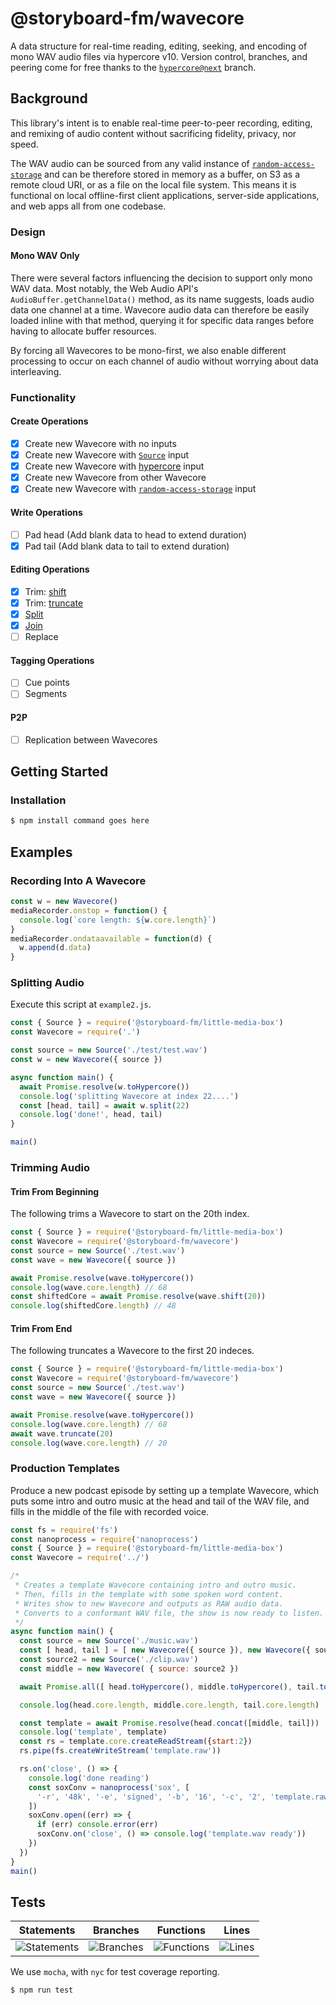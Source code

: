 # @storyboard-fm/wavecore
A data structure for real-time reading, editing, seeking, and encoding of mono
WAV audio files via hypercore v10. Version control, branches, and peering come
for free thanks to the [`hypercore@next`][h] branch.
## Background
This library's intent is to enable real-time peer-to-peer recording, editing, and
remixing of audio content without sacrificing fidelity, privacy, nor speed.

The WAV audio can be sourced from any valid instance of
[`random-access-storage`][ras] and can be therefore stored in memory as a
buffer, on S3 as a remote cloud URI, or as a file on the local file system. This
means it is functional on local offline-first client applications, server-side
applications, and web apps all from one codebase.
### Design
#### Mono WAV Only
There were several factors influencing the decision to support only mono WAV
data. Most notably, the Web Audio API's `AudioBuffer.getChannelData()` method,
as its name suggests, loads audio data one channel at a time. Wavecore audio
data can therefore be easily loaded inline with that method, querying it for
specific data ranges before having to allocate buffer resources.

By forcing all Wavecores to be mono-first, we also enable different processing to
occur on each channel of audio without worrying about data interleaving.
### Functionality
#### Create Operations
- [x] Create new Wavecore with no inputs
- [x] Create new Wavecore with [`Source`][lmbsrc] input
- [x] Create new Wavecore with [hypercore][h] input
- [x] Create new Wavecore from other Wavecore
- [x] Create new Wavecore with [`random-access-storage`][ras] input
#### Write Operations
- [ ] Pad head (Add blank data to head to extend duration)
- [x] Pad tail (Add blank data to tail to extend duration)
#### Editing Operations
- [x] Trim: [shift][shift]
- [x] Trim: [truncate][trunc]
- [x] [Split][split]
- [x] [Join][concat]
- [ ] Replace
#### Tagging Operations
- [ ] Cue points
- [ ] Segments
#### P2P
- [ ] Replication between Wavecores
## Getting Started
### Installation
```sh
$ npm install command goes here
```
## Examples
### Recording Into A Wavecore
```js
const w = new Wavecore()
mediaRecorder.onstop = function() {
  console.log(`core length: ${w.core.length}`)
}
mediaRecorder.ondataavailable = function(d) {
  w.append(d.data)
}
```
### Splitting Audio

Execute this script at `example2.js`.

```js
const { Source } = require('@storyboard-fm/little-media-box')
const Wavecore = require('.')

const source = new Source('./test/test.wav')
const w = new Wavecore({ source })

async function main() {
  await Promise.resolve(w.toHypercore())
  console.log('splitting Wavecore at index 22....')
  const [head, tail] = await w.split(22)
  console.log('done!', head, tail)
}

main()
```
### Trimming Audio
#### Trim From Beginning
The following trims a Wavecore to start on the 20th index.
```js
const { Source } = require('@storyboard-fm/little-media-box')
const Wavecore = require('@storyboard-fm/wavecore')
const source = new Source('./test.wav')
const wave = new Wavecore({ source })

await Promise.resolve(wave.toHypercore())
console.log(wave.core.length) // 68
const shiftedCore = await Promise.resolve(wave.shift(20))
console.log(shiftedCore.length) // 48
```
#### Trim From End
The following truncates a Wavecore to the first 20 indeces.
```js
const { Source } = require('@storyboard-fm/little-media-box')
const Wavecore = require('@storyboard-fm/wavecore')
const source = new Source('./test.wav')
const wave = new Wavecore({ source })

await Promise.resolve(wave.toHypercore())
console.log(wave.core.length) // 68
await wave.truncate(20)
console.log(wave.core.length) // 20
```
### Production Templates
Produce a new podcast episode by setting up a template Wavecore, which puts some
intro and outro music at the head and tail of the WAV file, and fills in the
middle of the file with recorded voice.
```js
const fs = require('fs')
const nanoprocess = require('nanoprocess')
const { Source } = require('@storyboard-fm/little-media-box')
const Wavecore = require('../')

/*
 * Creates a template Wavecore containing intro and outro music.
 * Then, fills in the template with some spoken word content.
 * Writes show to new Wavecore and outputs as RAW audio data.
 * Converts to a conformant WAV file, the show is now ready to listen.
 */
async function main() {
  const source = new Source('./music.wav')
  const [ head, tail ] = [ new Wavecore({ source }), new Wavecore({ source }) ]
  const source2 = new Source('./clip.wav')
  const middle = new Wavecore( { source: source2 })

  await Promise.all([ head.toHypercore(), middle.toHypercore(), tail.toHypercore()])

  console.log(head.core.length, middle.core.length, tail.core.length)

  const template = await Promise.resolve(head.concat([middle, tail]))
  console.log('template', template)
  const rs = template.core.createReadStream({start:2})
  rs.pipe(fs.createWriteStream('template.raw'))

  rs.on('close', () => {
    console.log('done reading')
    const soxConv = nanoprocess('sox', [
      '-r', '48k', '-e', 'signed', '-b', '16', '-c', '2', 'template.raw', 'template.wav'
    ])
    soxConv.open((err) => {
      if (err) console.error(err)
      soxConv.on('close', () => console.log('template.wav ready'))
    })
  })
}
main()
```
## Tests

| Statements                  | Branches                | Functions                 | Lines             |
| --------------------------- | ----------------------- | ------------------------- | ----------------- |
| ![Statements](https://img.shields.io/badge/statements-62.14%25-red.svg?style=flat) | ![Branches](https://img.shields.io/badge/branches-59.57%25-red.svg?style=flat) | ![Functions](https://img.shields.io/badge/functions-65%25-red.svg?style=flat) | ![Lines](https://img.shields.io/badge/lines-65.57%25-red.svg?style=flat) |

We use `mocha`, with `nyc` for test coverage reporting.
```sh
$ npm run test
```

[concat]: https://storyboard-fm.github.io/wavecore/Wavecore.html#concat
[h]: https://github.com/hypercore-protocol/hypercore-next
[lmbsrc]: https://storyboard-fm.github.io/little-media-box/Source.html
[ras]: https://github.com/random-access-storage
[shift]: https://storyboard-fm.github.io/wavecore/Wavecore.html#shift
[split]: https://storyboard-fm.github.io/wavecore/Wavecore.html#split
[trunc]: https://storyboard-fm.github.io/wavecore/Wavecore.html#truncate
